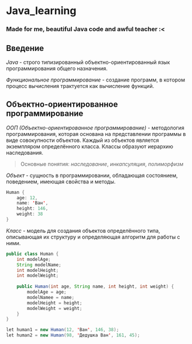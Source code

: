 # Java_learning
### Made for me, beautiful Java code and awful teacher :<
## Введение
*Java* - строго типизированный объектно-ориентированный язык
программирования общего назначения.

*Функциональное программирование* - создание программ, в котором процесс
вычисления трактуется как вычисление функций.

## Объектно-ориентированное программирование
*ООП (Объектно-ориентированное программирование)* - методология
программирования, которая основана на представлении программы
в виде совокупности объектов. Каждый из объектов является экземпляром
определённого класса. Классы образуют иерархию наследования.

>Основные понятия: *наследование*, *инкапсуляция*, *полиморфизм*

*Объект* - сущность в программировании, обладающая состоянием, поведением,
имеющая свойства и методы.

```java
Human {
    age: 12,
    name: 'Ван',
    height: 146,
    weight: 38
}
```

*Класс* - модель для создания объектов определённого типа, описывающая их
структуру и определяющая алгоритм для работы с ними.

```java
public class Human {
    int modelAge;
    String modelName;
    int modelHeight;
    int modelWeight;
    
    public Human(int age, String name, int height, int weight) {
        modelAge = age;
        modelNamee = name;
        modelHeight = height;
        modelWeight = weight;
    }
}

let human1 = new Human(12, 'Ван', 146, 38);
let human2 = new Human(98, 'Дедушка Ван', 161, 45);
```